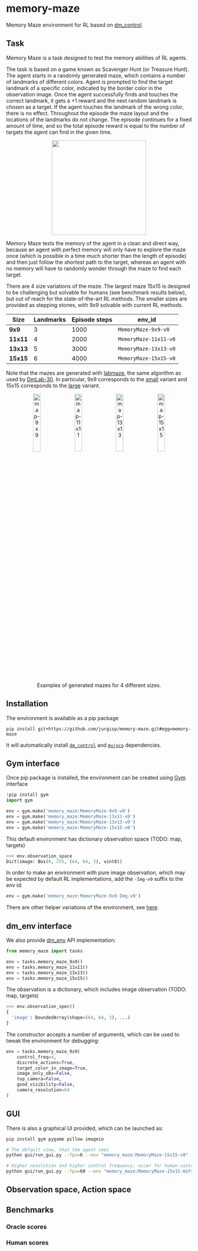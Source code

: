 # memory-maze

Memory Maze environment for RL based on [dm_control](https://github.com/deepmind/dm_control).

## Task

Memory Maze is a task designed to test the memory abilities of RL agents.

The task is based on a game known as Scavenger Hunt (or Treasure Hunt). The agent starts in a randomly generated maze, which contains a number of landmarks of different colors. Agent is prompted to find the target landmark of a specific color, indicated by the border color in the observation image. Once the agent successfully finds and touches the correct landmark, it gets a +1 reward and the next random landmark is chosen as a target. If the agent touches the landmark of the wrong color, there is no effect. Throughout the episode the maze layout and the locations of the landmarks do not change. The episode continues for a fixed amount of time, and so the total episode reward is equal to the number of targets the agent can find in the given time. 

<p align="center">
    <img width="256" src="https://user-images.githubusercontent.com/3135115/177040240-847f0f0d-b20b-4652-83c3-a486f6f22c22.gif">
</p>

Memory Maze tests the memory of the agent in a clean and direct way, because an agent with perfect memory will only have to explore the maze once (which is possible in a time much shorter than the length of episode) and then just follow the shortest path to the target, whereas an agent with no memory will have to randomly wonder through the maze to find each target.

There are 4 size variations of the maze. The largest maze 15x15 is designed to be challenging but solvable for humans (see benchmark results below), but out of reach for the state-of-the-art RL methods. The smaller sizes are provided as stepping stones, with 9x9 solvable with current RL methods.

| Size      | Landmarks | Episode steps | env_id                |
|-----------|-----------|---------------|-----------------------|
| **9x9**   | 3         | 1000          | `MemoryMaze-9x9-v0`   |
| **11x11** | 4         | 2000          | `MemoryMaze-11x11-v0` |
| **13x13** | 5         | 3000          | `MemoryMaze-13x13-v0` |
| **15x15** | 6         | 4000          | `MemoryMaze-15x15-v0` |

Note that the mazes are generated with [labmaze](https://github.com/deepmind/labmaze), the same algorithm as used by [DmLab-30](https://github.com/deepmind/lab/tree/master/game_scripts/levels/contributed/dmlab30). In particular, 9x9 corresponds to the [small](https://github.com/deepmind/lab/tree/master/game_scripts/levels/contributed/dmlab30#goal-locations-small) variant and 15x15 corresponds to the [large](https://github.com/deepmind/lab/tree/master/game_scripts/levels/contributed/dmlab30#goal-locations-large) variant.

<p align="center">
    <img width="20%" alt="map-9x9" src="https://user-images.githubusercontent.com/3135115/177040204-fbf3b558-d063-49d3-9973-ae113137782f.png">
    &nbsp;
    <img width="20%" alt="map-11x11" src="https://user-images.githubusercontent.com/3135115/177040184-16ccb614-b897-44db-ab2c-7ae66e14c007.png">
    &nbsp;
    <img width="20%" alt="map-13x13" src="https://user-images.githubusercontent.com/3135115/177040164-d3edb11f-de6a-4c17-bce2-38e539639f40.png">
    &nbsp;
    <img width="20%" alt="map-15x15" src="https://user-images.githubusercontent.com/3135115/177040126-b9a0f861-b15b-492c-9216-89502e8f8ae9.png">
    <br/>
    Examples of generated mazes for 4 different sizes.
</p>

## Installation

The environment is available as a pip package
```
pip install git+https://github.com/jurgisp/memory-maze.git#egg=memory-maze
```
It will automatically install [`dm_control`](https://github.com/deepmind/dm_control) and [`mujoco`](https://github.com/deepmind/mujoco) dependencies.

## Gym interface

Once pip package is installed, the environment can be created using [Gym](https://github.com/openai/gym) interface

```python
!pip install gym
import gym

env = gym.make('memory_maze:MemoryMaze-9x9-v0')
env = gym.make('memory_maze:MemoryMaze-11x11-v0')
env = gym.make('memory_maze:MemoryMaze-13x13-v0')
env = gym.make('memory_maze:MemoryMaze-15x15-v0')
```

This default environment has dictionary observation space (TODO: map, targets)
```python
>>> env.observation_space
Dict(image: Box(0, 255, (64, 64, 3), uint8))
```

In order to make an environment with pure image observation, which may be expected by default RL implementations, add the `-Img-v0` suffix to the env id:
```python
env = gym.make('memory_maze:MemoryMaze-9x9-Img-v0')
```

There are other helper variations of the environment, see [here](memory_maze/__init__.py).

## dm_env interface

We also provide [dm_env](https://github.com/deepmind/dm_env) API implementation:

```python
from memory_maze import tasks

env = tasks.memory_maze_9x9()
env = tasks.memory_maze_11x11()
env = tasks.memory_maze_13x13()
env = tasks.memory_maze_15x15()
```

The observation is a dictionary, which includes image observation (TODO: map, targets)
```python
>>> env.observation_spec()
{
  'image': BoundedArray(shape=(64, 64, 3), ...)
}
```

The constructor accepts a number of arguments, which can be used to tweak the environment for debugging:
```python
env = tasks.memory_maze_9x9(
    control_freq=4,
    discrete_actions=True,
    target_color_in_image=True,
    image_only_obs=False,
    top_camera=False,
    good_visibility=False,
    camera_resolution=64
)
```

## GUI

There is also a graphical UI provided, which can be launched as:

```bash
pip install gym pygame pillow imageio

# The default view, that the agent sees
python gui/run_gui.py --fps=6 --env "memory_maze:MemoryMaze-15x15-v0"

# Higher resolution and higher control frequency, nicer for human control
python gui/run_gui.py --fps=60 --env "memory_maze:MemoryMaze-15x15-HiFreq-HD-v0"
```

## Observation space, Action space

## Benchmarks

### Oracle scores

### Human scores
